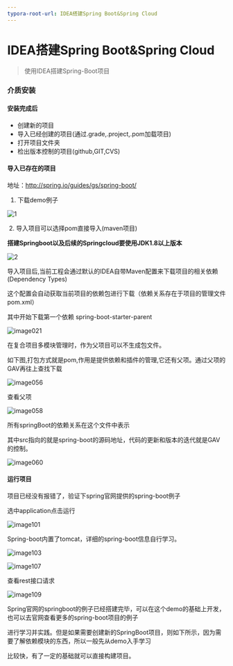 ```yaml
---
typora-root-url: IDEA搭建Spring Boot&Spring Cloud
---
```


# IDEA搭建Spring Boot&Spring Cloud

  

> 使用IDEA搭建Spring-Boot项目

### 介质安装

#### 安装完成后

+ 创建新的项目
+ 导入已经创建的项目(通过.grade,.project,.pom加载项目)
+ 打开项目文件夹
+ 检出版本控制的项目(github,GIT,CVS)

#### 导入已存在的项目

地址：<http://spring.io/guides/gs/spring-boot/>

1. 下载demo例子

![1](1.png)

​	2. 导入项目可以选择pom直接导入(maven项目)

**搭建Springboot以及后续的Springcloud要使用JDK1.8以上版本**

![2](2.png)

导入项目后,当前工程会通过默认的IDEA自带Maven配置来下载项目的相关依赖(Dependency Types)

这个配置会自动获取当前项目的依赖包进行下载（依赖关系存在于项目的管理文件pom.xml）

其中开始下载第一个依赖 spring-boot-starter-parent

![image021](/image021.png)



在复合项目多模块管理时，作为父项目可以不生成包文件。

如下图,打包方式就是pom,作用是提供依赖和插件的管理,它还有父项。通过父项的GAV再往上查找下载

![image056](/image056.png)

查看父项

![image058](/image058.png)



所有springBoot的依赖关系在这个文件中表示

其中src指向的就是spring-boot的源码地址，代码的更新和版本的迭代就是GAV的控制。

![image060](/image060.png)



#### 运行项目

项目已经没有报错了，验证下spring官网提供的spring-boot例子

选中application点击运行

![image101](/image101.png)

Spring-boot内置了tomcat，详细的spring-boot信息自行学习。

![image103](/image103.png)

![image107](/image107.png)

查看rest接口请求

![image109](/image109.png)

Spring官网的springboot的例子已经搭建完毕，可以在这个demo的基础上开发，也可以去官网查看更多的spring-boot项目的例子

进行学习并实践。但是如果需要创建新的SpringBoot项目，则如下所示，因为需要了解依赖模块的东西，所以一般先从demo入手学习

比较快，有了一定的基础就可以直接构建项目。
